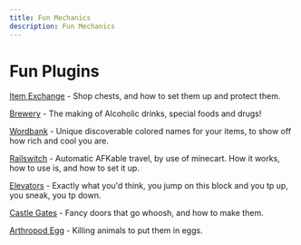 ```yaml
---
title: Fun Mechanics
description: Fun Mechanics
---
```


# Fun Plugins
[Item Exchange](./itemexchange) - Shop chests, and how to set them up and protect them.

[Brewery](./brewery) - The making of Alcoholic drinks, special foods and drugs!

[Wordbank](./wordbank) - Unique discoverable colored names for your items, to show off how rich and cool you are.

[Railswitch](./railswitch) - Automatic AFKable travel, by use of minecart. How it works, how to use is, and how to set it up.

[Elevators](./elevators) - Exactly what you'd think, you jump on this block and you tp up, you sneak, you tp down. 

[Castle Gates](./castlegate) - Fancy doors that go whoosh, and how to make them. 

[Arthropod Egg](./arthropodegg) - Killing animals to put them in eggs. 